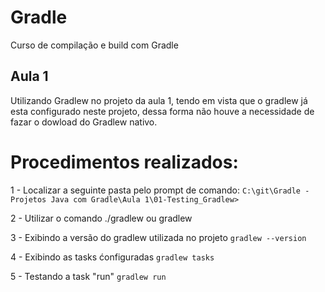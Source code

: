 # Gradle
Curso de compilação e build com Gradle

## Aula 1

Utilizando Gradlew no projeto da aula 1, tendo em vista que o gradlew já esta configurado neste projeto, dessa forma não houve a necessidade de fazar o dowload do Gradlew nativo.

# Procedimentos realizados:

1 - Localizar a seguinte pasta pelo prompt de comando:
``` C:\git\Gradle - Projetos Java com Gradle\Aula 1\01-Testing_Gradlew> ```

2 - Utilizar o comando ./gradlew ou gradlew

3 - Exibindo a versão do gradlew utilizada no projeto
```gradlew --version```

4 - Exibindo as tasks ćonfiguradas
```gradlew tasks```

5 - Testando a task "run"
```gradlew run```
